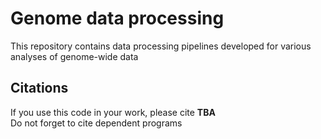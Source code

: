 # Genome data processing
This repository contains data processing pipelines developed for various analyses of genome-wide data

## Citations
If you use this code in your work, please cite
**TBA**\
Do not forget to cite dependent programs
